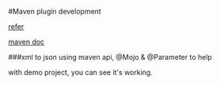#Maven plugin development

[refer](https://medium.com/swlh/step-by-step-guide-to-developing-a-custom-maven-plugin-b6e3a0e09966)

[maven doc](https://maven.apache.org/guides/plugin/guide-java-plugin-development.html)

###xml to json
using maven api, @Mojo & @Parameter to help

with demo project, you can see it's working.

